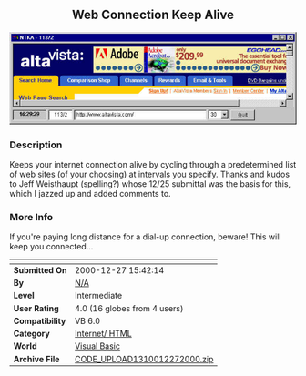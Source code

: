 ﻿<div align="center">

## Web Connection Keep Alive

<img src="PIC200012271633119467.jpg">
</div>

### Description

Keeps your internet connection alive by cycling through a predetermined list of web sites (of your choosing) at intervals you specify. Thanks and kudos to Jeff Weisthaupt (spelling?) whose 12/25 submittal was the basis for this, which I jazzed up and added comments to.
 
### More Info
 
If you're paying long distance for a dial-up connection, beware! This will keep you connected...


<span>             |<span>
---                |---
**Submitted On**   |2000-12-27 15:42:14
**By**             |[N/A](https://github.com/Planet-Source-Code/PSCIndex/blob/master/ByAuthor/empty.md)
**Level**          |Intermediate
**User Rating**    |4.0 (16 globes from 4 users)
**Compatibility**  |VB 6\.0
**Category**       |[Internet/ HTML](https://github.com/Planet-Source-Code/PSCIndex/blob/master/ByCategory/internet-html__1-34.md)
**World**          |[Visual Basic](https://github.com/Planet-Source-Code/PSCIndex/blob/master/ByWorld/visual-basic.md)
**Archive File**   |[CODE\_UPLOAD1310012272000\.zip](https://github.com/Planet-Source-Code/web-connection-keep-alive__1-13908/archive/master.zip)








